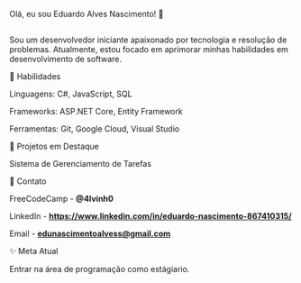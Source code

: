 Olá, eu sou Eduardo Alves Nascimento! 👋
##

Sou um desenvolvedor iniciante apaixonado por tecnologia e resolução de problemas. Atualmente, estou focado em aprimorar minhas habilidades em desenvolvimento de software.

🔧 Habilidades

Linguagens: C#, JavaScript, SQL

Frameworks: ASP.NET Core, Entity Framework

Ferramentas: Git, Google Cloud, Visual Studio

🌟 Projetos em Destaque

Sistema de Gerenciamento de Tarefas

📧 Contato

FreeCodeCamp - **@4lvinh0**

LinkedIn - **https://www.linkedin.com/in/eduardo-nascimento-867410315/**

Email - **edunascimentoalvess@gmail.com**

✨ Meta Atual

Entrar na área de programação como estágiario.
